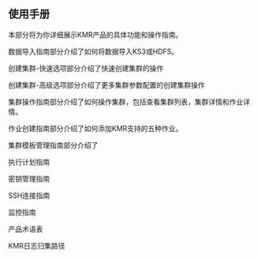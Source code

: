 ## 使用手册

本部分将为你详细展示KMR产品的具体功能和操作指南。

数据导入指南部分介绍了如何将数据导入KS3或HDFS。

创建集群-快速选项部分介绍了快速创建集群的操作

创建集群-高级选项部分介绍了更多集群参数配置的创建集群操作

集群操作指南部分介绍了如何操作集群，包括查看集群列表，集群详情和作业详情。

作业创建指南部分介绍了如何添加KMR支持的五种作业。

集群模板管理指南部分介绍了

执行计划指南

密钥管理指南

SSH连接指南

监控指南

产品术语表

KMR日志归集路径
